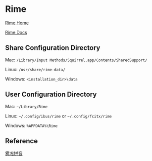 # Rime

[Rime Home](https://rime.im/)

[Rime Docs](https://rime.im/docs/)

## Share Configuration Directory

Mac: `/Library/Input Methods/Squirrel.app/Contents/SharedSupport/`

Linux: `/usr/share/rime-data/`

Windows: `<installation_dir>\data`

## User Configuration Directory

Mac: `~/Library/Rime`

Linux: `~/.config/ibus/rime` or `~/.config/fcitx/rime`

Windows: `%APPDATA%\Rime`

## Reference

[雾凇拼音](https://github.com/iDvel/rime-ice)
